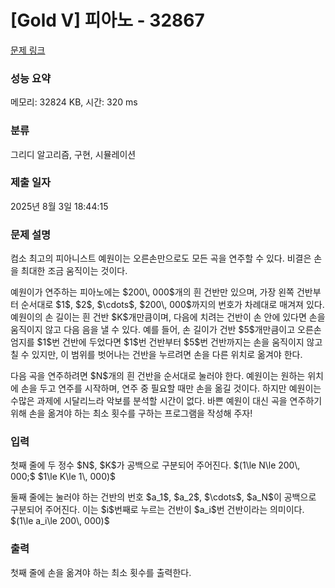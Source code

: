 # [Gold V] 피아노 - 32867 

[문제 링크](https://www.acmicpc.net/problem/32867) 

### 성능 요약

메모리: 32824 KB, 시간: 320 ms

### 분류

그리디 알고리즘, 구현, 시뮬레이션

### 제출 일자

2025년 8월 3일 18:44:15

### 문제 설명

<p>컴소 최고의 피아니스트 예원이는 오른손만으로도 모든 곡을 연주할 수 있다. 비결은 손을 최대한 조금 움직이는 것이다.</p>

<p>예원이가 연주하는 피아노에는 $200\, 000$개의 흰 건반만 있으며, 가장 왼쪽 건반부터 순서대로 $1$, $2$, $\cdots$, $200\, 000$까지의 번호가 차례대로 매겨져 있다. 예원이의 손 길이는 흰 건반 $K$개만큼이며, 다음에 치려는 건반이 손 안에 있다면 손을 움직이지 않고 다음 음을 낼 수 있다. 예를 들어, 손 길이가 건반 $5$개만큼이고 오른손 엄지를 $1$번 건반에 두었다면 $1$번 건반부터 $5$번 건반까지는 손을 움직이지 않고 칠 수 있지만, 이 범위를 벗어나는 건반을 누르려면 손을 다른 위치로 옮겨야 한다.</p>

<p>다음 곡을 연주하려면 $N$개의 흰 건반을 순서대로 눌러야 한다. 예원이는 원하는 위치에 손을 두고 연주를 시작하며, 연주 중 필요할 때만 손을 옮길 것이다. 하지만 예원이는 수많은 과제에 시달리느라 악보를 분석할 시간이 없다. 바쁜 예원이 대신 곡을 연주하기 위해 손을 옮겨야 하는 최소 횟수를 구하는 프로그램을 작성해 주자!</p>

### 입력 

 <p>첫째 줄에 두 정수 $N$, $K$가 공백으로 구분되어 주어진다. $(1\le N\le 200\, 000;$ $1\le K\le 1\, 000)$</p>

<p>둘째 줄에는 눌러야 하는 건반의 번호 $a_1$, $a_2$, $\cdots$, $a_N$이 공백으로 구분되어 주어진다. 이는 $i$번째로 누르는 건반이 $a_i$번 건반이라는 의미이다. $(1\le a_i\le 200\, 000)$</p>

### 출력 

 <p>첫째 줄에 손을 옮겨야 하는 최소 횟수를 출력한다.</p>

